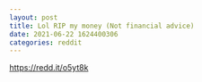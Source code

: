 ```yaml
--- 
layout: post 
title: Lol RIP my money (Not financial advice) 
date: 2021-06-22 1624400306 
categories: reddit 
--- 
```

https://redd.it/o5yt8k